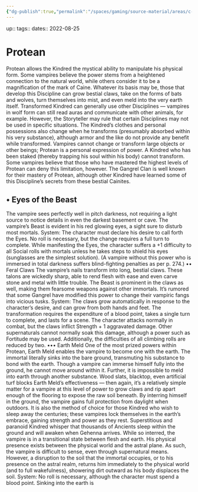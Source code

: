 ```yaml
---
{"dg-publish":true,"permalink":"/spaces/gaming/source-material/areas/c-wo-d/genre/vampire/v20/disciplines/protean/","dgHomeLink":true,"dgPassFrontmatter":true}
---
```


up:: 
tags:: 
dates:: 2022-08-25

# Protean
Protean allows the Kindred the mystical ability to
manipulate his physical form. Some vampires believe
the power stems from a heightened connection to the
natural world, while others consider it to be a magnification
of the mark of Caine. Whatever its basis may
be, those that develop this Discipline can grow bestial
claws, take on the forms of bats and wolves, turn themselves
into mist, and even meld into the very earth itself.
Transformed Kindred can generally use other Disciplines
— vampires in wolf form can still read auras and
communicate with other animals, for example. However,
the Storyteller may rule that certain Disciplines
may not be used in specific situations. The Kindred’s
clothes and personal possessions also change when he
transforms (presumably absorbed within his very substance),
although armor and the like do not provide
any benefit while transformed.
Vampires cannot change or transform large objects or
other beings; Protean is a personal expression of power.
A Kindred who has been staked (thereby trapping his
soul within his body) cannot transform. Some vampires
believe that those who have mastered the highest
levels of Protean can deny this limitation, however.
The Gangrel Clan is well known for their mastery of
Protean, although other Kindred have learned some of
this Discipline’s secrets from these bestial Cainites.
## • Eyes of the Beast
The vampire sees perfectly well in pitch darkness,
not requiring a light source to notice details in even
the darkest basement or cave. The vampire’s Beast is
evident in his red glowing eyes, a sight sure to disturb
most mortals.
System: The character must declare his desire to call
forth the Eyes. No roll is necessary, but the change requires
a full turn to complete. While manifesting the
Eyes, the character suffers a +1 difficulty to all Social
rolls with mortals unless he takes steps to shield his
eyes (sunglasses are the simplest solution). (A vampire
without this power who is immersed in total darkness
suffers blind-fighting penalties as per p. 274.)
•• Feral Claws
The vampire’s nails transform into long, bestial claws.
These talons are wickedly sharp, able to rend flesh with
ease and even carve stone and metal with little trouble.
The Beast is prominent in the claws as well, making
them fearsome weapons against other immortals. It’s
rumored that some Gangrel have modified this power
to change their vampiric fangs into vicious tusks.
System: The claws grow automatically in response to
the character’s desire, and can grow from both hands
and feet. The transformation requires the expenditure
of a blood point, takes a single turn to complete, and
lasts for a scene.
The character attacks normally in combat, but the
claws inflict Strength + 1 aggravated damage. Other
supernaturals cannot normally soak this damage, although
a power such as Fortitude may be used. Additionally,
the difficulties of all climbing rolls are reduced
by two.
••• Earth Meld
One of the most prized powers within Protean,
Earth Meld enables the vampire to become one with
the earth. The immortal literally sinks into the bare
ground, transmuting his substance to bond with the
earth.
Though a vampire can immerse himself fully into the
ground, he cannot move around within it. Further, it
is impossible to meld into earth through another substance.
Wood slats, blacktop, even artificial turf blocks
Earth Meld’s effectiveness — then again, it’s a relatively
simple matter for a vampire at this level of power
to grow claws and rip apart enough of the flooring to
expose the raw soil beneath.
By interring himself in the ground, the vampire gains
full protection from daylight when outdoors. It is also
the method of choice for those Kindred who wish to
sleep away the centuries; these vampires lock themselves
in the earth’s embrace, gaining strength and
power as they rest. Superstitious and paranoid Kindred
whisper that thousands of Ancients sleep within the
ground and will awaken when Gehenna arrives.
While so interred, the vampire is in a transitional
state between flesh and earth. His physical presence
exists between the physical world and the astral plane.
As such, the vampire is difficult to sense, even through
supernatural means. However, a disruption to the soil
that the immortal occupies, or to his presence on the
astral realm, returns him immediately to the physical
world (and to full wakefulness), showering dirt outward
as his body displaces the soil.
System: No roll is necessary, although the character
must spend a blood point. Sinking into the earth is